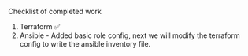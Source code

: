 Checklist of completed work
1. Terraform ✅
2. Ansible - Added basic role config, next we will modify the terraform config to write the ansible inventory file.